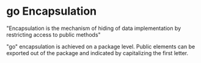 # go Encapsulation
  "Encapsulation is the mechanism of hiding of data
  implementation by restricting access to public methods"

  "go" encapsulation is achieved on a package level. Public
  elements can be exported out of the package and indicated by
  capitalizing the first letter.

   
